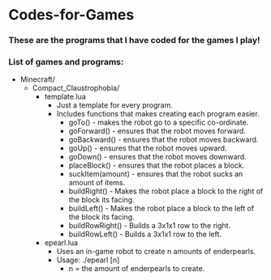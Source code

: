 # Codes-for-Games
### These are the programs that I have coded for the games I play!
### List of games and programs:

- Minecraft/
  - Compact_Claustrophobia/
    - template.lua
      - Just a template for every program.
      - Includes functions that makes creating each program easier.
        - goTo() - makes the robot go to a specific co-ordinate.
        - goForward() - ensures that the robot moves forward.
        - goBackward() - ensures that the robot moves backward.
        - goUp() - ensures that the robot moves upward.
        - goDown() - ensures that the robot moves downward.
        - placeBlock() - ensures that the robot places a block.
        - suckItem(amount) - ensures that the robot sucks an amount of items.
        - buildRight() - Makes the robot place a block to the right of the block its facing.
        - buildLeft() - Makes the robot place a block to the left of the block its facing.
        - buildRowRight() - Builds a 3x1x1 row to the right.
        - buildRowLeft() - Builds a 3x1x1 row to the left.
    - epearl.lua
      - Uses an in-game robot to create n amounts of enderpearls.
      - Usage: ./epearl \[n\]
        - n = the amount of enderpearls to create.